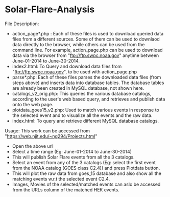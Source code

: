 # Solar-Flare-Analysis

File Description:
- action_page*.php : Each of these files is used to download queried data files from a different sources. Some of them can be used to downlaod data directly to the browser, while others can be used from the command line. For example,  action_page.php can be used to download data via the browser from "ftp://ftp.swpc.noaa.gov" anytime between June-01-2014 to June-30-2014.
- index2.html: To Query and download data files from "ftp://ftp.swpc.noaa.gov", to be used with action_page.php 
- parse*.php: Each of these files parses the downloaded data files (from steps above) and inserts data into database tables. The database tables are already been created in MySQL database, not shown here. 
- catalogs_v2_orig.php: This queries the various database catalogs, according to the user's web based query, and retrieves and publish data onto the web page.
- plotdata_goes15_v2.php: Used to match various events in response to the selected event and to visualize all the events and the raw data.
- index.html: To query and retrieve different MySQL database catalogs. 

Usage:
This work can be accessed from "https://web.njit.edu/~ng294/Projects.html"
- Open the above url
- Select a time range (Eg: June-01-2014 to June-30-2014)
- This will publish Solar Flare events from all the 3 catalogs.
- Select an event from any of the 3 catalogs (Eg: select the first event from the NOAA catalog (GOES class C2.4)) and press Plotdata button.
- This will plot the raw data from goes_15 database and also show all the matching events w.r.t the selected event C2.4. 
- Images, Movies of the selected/matched events can aslo be accessed from the URLs column of the matched HEK events.  
